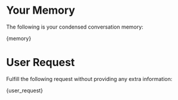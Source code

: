 # Your Memory

The following is your condensed conversation memory:

{memory}

# User Request

Fulfill the following request without providing any extra information:

{user_request}